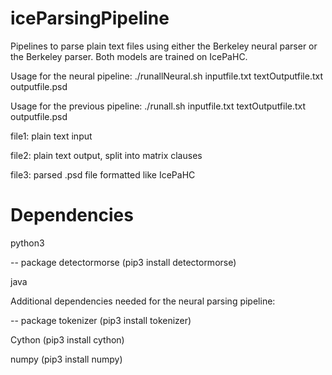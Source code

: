 # iceParsingPipeline

Pipelines to parse plain text files using either the Berkeley neural 
parser or the Berkeley parser. Both models are trained on IcePaHC.

Usage for the neural pipeline: ./runallNeural.sh inputfile.txt textOutputfile.txt outputfile.psd

Usage for the previous pipeline: ./runall.sh inputfile.txt textOutputfile.txt outputfile.psd

file1: plain text input

file2: plain text output, split into matrix clauses

file3: parsed .psd file formatted like IcePaHC


# Dependencies

python3

-- package detectormorse (pip3 install detectormorse)

java

Additional dependencies needed for the neural parsing pipeline:

-- package tokenizer (pip3 install tokenizer)

Cython (pip3 install cython)

numpy (pip3 install numpy)

